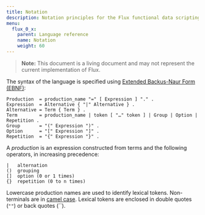 ```yaml
---
title: Notation
description: Notation principles for the Flux functional data scripting language.
menu:
  flux_0_x:
    parent: Language reference
    name: Notation
    weight: 60
---
```


> **Note:** This document is a living document and may not represent the current implementation of Flux.

The syntax of the language is specified using [Extended Backus-Naur Form (EBNF)](https://en.wikipedia.org/wiki/Extended_Backus%E2%80%93Naur_form):

```
Production  = production_name "=" [ Expression ] "." .
Expression  = Alternative { "|" Alternative } .
Alternative = Term { Term } .
Term        = production_name | token [ "…" token ] | Group | Option | Repetition .
Group       = "(" Expression ")" .
Option      = "[" Expression "]" .
Repetition  = "{" Expression "}" .
```

A _production_ is an expression constructed from terms and the following operators, in increasing precedence:

```
|   alternation
()  grouping
[]  option (0 or 1 times)
{}  repetition (0 to n times)
```

Lowercase production names are used to identify lexical tokens.
Non-terminals are in [camel case](https://en.wikipedia.org/wiki/Camel_case).
Lexical tokens are enclosed in double quotes (`""`) or back quotes (``).
